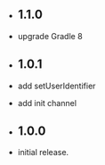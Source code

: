 * ## 1.1.0
* upgrade Gradle 8

* ## 1.0.1

* add setUserIdentifier 
* add init channel

* ## 1.0.0

* initial release.
